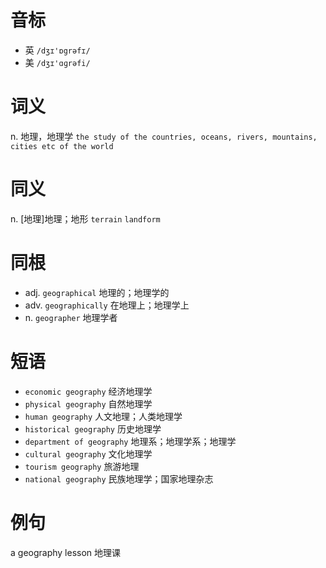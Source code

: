 # 音标

- 英 `/dʒɪ'ɒgrəfɪ/`
- 美 `/dʒɪ'ɑɡrəfi/`

# 词义

n. 地理，地理学
`the study of the countries, oceans, rivers, mountains, cities etc of the world`

# 同义

n. [地理]地理；地形
`terrain` `landform`

# 同根

- adj. `geographical` 地理的；地理学的
- adv. `geographically` 在地理上；地理学上
- n. `geographer` 地理学者

# 短语

- `economic geography` 经济地理学
- `physical geography` 自然地理学
- `human geography` 人文地理；人类地理学
- `historical geography` 历史地理学
- `department of geography` 地理系；地理学系；地理学
- `cultural geography` 文化地理学
- `tourism geography` 旅游地理
- `national geography` 民族地理学；国家地理杂志

# 例句

a geography lesson
地理课


